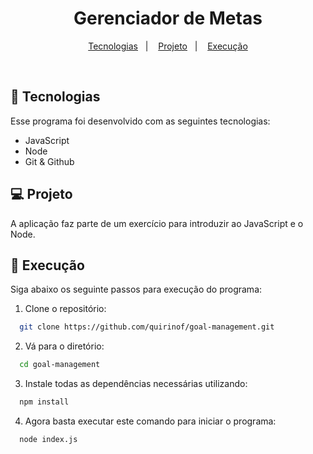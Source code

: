 <h1 align="center"> Gerenciador de Metas </h1>

<p align="center">
  <a href="#-tecnologias">Tecnologias</a>&nbsp;&nbsp;&nbsp;|&nbsp;&nbsp;&nbsp;
  <a href="#-projeto">Projeto</a>&nbsp;&nbsp;&nbsp;|&nbsp;&nbsp;&nbsp;
  <a href="#memo-execução">Execução</a>
</p>

<br>

## 🚀 Tecnologias

Esse programa foi desenvolvido com as seguintes tecnologias:

- JavaScript
- Node
- Git & Github

## 💻 Projeto

A aplicação faz parte de um exercício para introduzir ao JavaScript e o Node.

## :memo: Execução

Siga abaixo os seguinte passos para execução do programa:

1. Clone o repositório:

```bash
  git clone https://github.com/quirinof/goal-management.git
```

2. Vá para o diretório:

```bash
  cd goal-management
```

3. Instale todas as dependências necessárias utilizando:

```bash
  npm install
```

4. Agora basta executar este comando para iniciar o programa:

```bash
  node index.js
```
